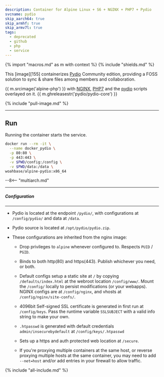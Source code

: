 ```yaml
---
description: Container for Alpine Linux + S6 + NGINX + PHP7 + Pydio
svcname: pydio
skip_aarch64: true
skip_armhf: true
skip_armv7l: true
tags:
  - deprecated
  - github
  - php
  - service
---
```


{% import "macros.md" as m with context %}
{% include "shields.md" %}

This [image][155] containerizes [Pydio][3] Community edition,
providing a FOSS solution to sync & share files among members and
collaboration.

{{ m.srcimage('alpine-php') }} with [NGINX][1], [PHP7][2] and the
[pydio][4] scripts overlayed on it. {{ m.ghreleasestr('pydio/pydio-core') }}

{% include "pull-image.md" %}

---
Run
---

Running the container starts the service.

``` sh
docker run --rm -it \
  --name docker_pydio \
  -p 80:80 \
  -p 443:443 \
  -v $PWD/config:/config \
  -v $PWD/data:/data \
woahbase/alpine-pydio:x86_64
```

--8<-- "multiarch.md"

---
##### Configuration
---

* Pydio is located at the endpoint `/pydio/`, with configurations
  at `/config/pydio/` and data at `/data`.

* Pydio source is located at `/opt/pydio/pydio.zip`.

* These configurations are inherited from the nginx image:

    * Drop privileges to `alpine` whenever configured to. Respects
      `PUID` / `PGID`.

    * Binds to both http(80) and https(443). Publish whichever you
      need, or both.

    * Default configs setup a static site at `/` by copying
      `/defaults/index.html` at the webroot location
      `/config/www/`.  Mount the `/config/` locally to persist
      modifications (or your webapps). NGINX configs are at
      `/config/nginx`, and vhosts at `/config/nginx/site-confs/`.

    * 4096bit Self-signed SSL certificate is generated in first
      run at `/config/keys`. Pass the runtime variable
      `SSLSUBJECT` with a valid info string to make your own.

    * `.htpasswd` is generated with default credentials
      `admin/insecurebydefault` at `/config/keys/.htpasswd`

    * Sets up a https and auth protected web location at `/secure`.

    * If you're proxying multiple containers at the same host, or
      reverse proxying multiple hosts at the same container, you
      may need to add `--net=host` and/or add entries in your
      firewall to allow traffic.

[1]: https://nginx.org
[2]: http://php.net/
[3]: https://pydio.com/
[4]: https://github.com/pydio/pydio-core/releases

{% include "all-include.md" %}
